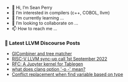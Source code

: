 - 👋 Hi, I’m Sean Perry
- 👀 I’m interested in compilers (c++, COBOL, llvm)
- 🌱 I’m currently learning ...
- 💞️ I’m looking to collaborate on ...
- 📫 How to reach me ...

<!---
s66perry/s66perry is a ✨ special ✨ repository because its `README.md` (this file) appears on your GitHub profile.
You can click the Preview link to take a look at your changes.
--->
### 📕 Latest LLVM Discourse Posts

<!-- DISCOURSE-LLVM:START -->
- [GICombiner and tree matcher](https://discourse.llvm.org/t/gicombiner-and-tree-matcher/65014#post_1)
- [RISC-V LLVM sync-up call 1st September 2022](https://discourse.llvm.org/t/risc-v-llvm-sync-up-call-1st-september-2022/65013#post_1)
- [RFC: A Jupyter kernel for Tablegen](https://discourse.llvm.org/t/rfc-a-jupyter-kernel-for-tablegen/65003#post_3)
- [what does clang option &#39;-o -&#39; mean?](https://discourse.llvm.org/t/what-does-clang-option-o-mean/65004#post_3)
- [Conflict replacement when find variable based on type](https://discourse.llvm.org/t/conflict-replacement-when-find-variable-based-on-type/65008#post_1)
<!-- DISCOURSE-LLVM:END -->
